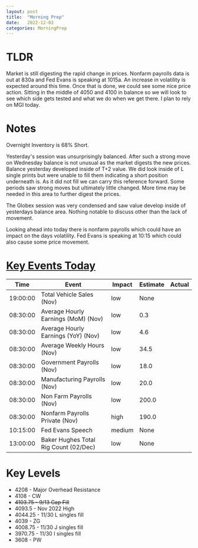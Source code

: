 ```yaml
---
layout: post
title:  "Morning Prep"
date:   2022-12-02
categories: MorningPrep
---
```

# TLDR
Market is still digesting the rapid change in prices. Nonfarm payrolls data is out at 830a and Fed Evans is speaking at 1015a. An increase in volatility is expected around this time. Once that is done, we could see some nice price action. Sitting in the middle of 4050 and 4100 in balance so we will look to see which side gets tested and what we do when we get there. I plan to rely on MGI today. 


# Notes
Overnight Inventory is 68% Short. 

Yesterday's session was unsurprisingly balanced. After such a strong move on Wednesday balance is not unusual as the market digests the new prices. Balance yesterday developed inside of T+2 value. We did look inside of L single prints but were unable to fill them indicating a short position underneath is. As it did not fill we can carry this reference forward. Some periods saw strong moves but ultimately little changed. More time may be needed in this area to further digest the prices. 

The Globex session was very condensed and saw value develop inside of yesterdays balance area. Nothing notable to discuss other than the lack of movement. 

Looking ahead into today there is nonfarm payrolls which could have an impact on the days volatility. Fed Evans is speaking at 10:15 which could also cause some price movement. 

# [Key Events Today](https://tradingeconomics.com/calendar)

| Time | Event | Impact | Estimate | Actual |
| ---- | ----- | ------ | -------- | ------ |
| 19:00:00 | Total Vehicle Sales (Nov) | low | None |  |
| 08:30:00 | Average Hourly Earnings (MoM) (Nov) | low | 0.3 |  |
| 08:30:00 | Average Hourly Earnings (YoY) (Nov) | low | 4.6 |  |
| 08:30:00 | Average Weekly Hours (Nov) | low | 34.5 |  |
| 08:30:00 | Government Payrolls (Nov) | low | 18.0 |  |
| 08:30:00 | Manufacturing Payrolls (Nov) | low | 20.0 |  |
| 08:30:00 | Non Farm Payrolls (Nov) | low | 200.0 |  |
| 08:30:00 | Nonfarm Payrolls Private (Nov) | high | 190.0 |  |
| 10:15:00 | Fed Evans Speech | medium | None |  |
| 13:00:00 | Baker Hughes Total Rig Count (02/Dec) | low | None |  |


# Key Levels
- 4208 - Major Overhead Resistance
- 4108 - CW
- ~~4103.75 - 9/13 Gap Fill~~
- 4093.5 - Nov 2022 High
- 4044.25 - 11/30 L singles fill
- 4039 - ZG
- 4008.75 - 11/30 J singles fill
- 3970.75 - 11/30 I singles fill
- 3608 - PW
